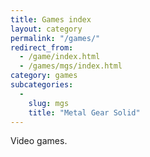 ```yaml
---
title: Games index
layout: category
permalink: "/games/"
redirect_from:
  - /game/index.html
  - /games/mgs/index.html
category: games
subcategories:
  -
    slug: mgs
    title: "Metal Gear Solid"
---
```


Video games.

